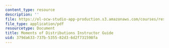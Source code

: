 ```yaml
---
content_type: resource
description: ''
file: https://ol-ocw-studio-app-production.s3.amazonaws.com/courses/res-tll-004-stem-concept-videos-fall-2013/379da633737b535582d36d2f731598fa_MITRES_TLL-004F13_Momnt_IG.pdf
file_type: application/pdf
resourcetype: Document
title: Moments of Distributions Instructor Guide
uid: 379da633-737b-5355-82d3-6d2f731598fa
---
```

